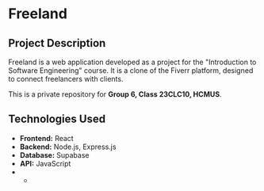 # Freeland

## Project Description

Freeland is a web application developed as a project for the "Introduction to Software Engineering" course. It is a clone of the Fiverr platform, designed to connect freelancers with clients.

This is a private repository for **Group 6, Class 23CLC10, HCMUS**.

## Technologies Used

*   **Frontend:** React
*   **Backend:** Node.js, Express.js
*   **Database:** Supabase
*   **API:** JavaScript
*   *
